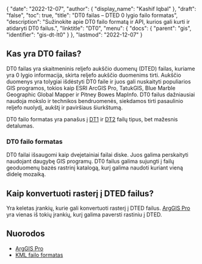 {
  "date": "2022-12-07",
  "author": {
    "display_name": "Kashif Iqbal"
},
  "draft": "false",
  "toc": true,
  "title": "DT0 failas – DTED 0 lygio failo formatas",
  "description": "Sužinokite apie DT0 failo formatą ir API, kurios gali kurti ir atidaryti DT0 failus.",
  "linktitle": "DT0",
  "menu": {
    "docs": {
      "parent": "gis",
      "identifier": "gis-dt-lt0"
}
},
  "lastmod": "2022-12-07"
}

## Kas yra DT0 failas?

DT0 failas yra skaitmeninis reljefo aukščio duomenų (DTED) failas, kuriame yra 0 lygio informacija, skirta reljefo aukščio duomenims tirti. Aukščio duomenys yra tolygiai išdėstyti DT0 faile ir juos gali nuskaityti populiarios GIS programos, tokios kaip ESRI ArcGIS Pro, TatukGIS, Blue Marble Geographic Global Mapper ir Pitney Bowes MapInfo. DT0 failus dažniausiai naudoja mokslo ir technikos bendruomenės, siekdamos tirti pasaulinio reljefo nuolydį, aukštį ir paviršiaus šiurkštumą.

DT0 failo formatas yra panašus į [DT1](/gis/dt1/) ir [DT2](/gis/dt2/) failų tipus, bet mažesnis detalumas.

### DT0 failo formatas

DT0 failai išsaugomi kaip dvejetainiai failai diske. Juos galima perskaityti naudojant daugybę GIS programų. DT0 failus galima sujungti į failų geoduomenų bazės rastrinį katalogą, kurį galima naudoti kuriant vieną didelę mozaiką.

## Kaip konvertuoti rasterį į DTED failus?

Yra keletas įrankių, kurie gali konvertuoti rasterį į DTED failus. [ArgGIS Pro](https://pro.arcgis.com/en/pro-app/latest/tool-reference/data-management/raster-to-dted.htm) yra vienas iš tokių įrankių, kurį galima paversti rastiniu į DTED.

## Nuorodos

 * [ArgGIS Pro](https://pro.arcgis.com/en/pro-app/latest/tool-reference/data-management/raster-to-dted.htm)
 * [KML failo formatas](/gis/kml/)

